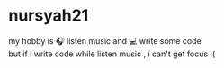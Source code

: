 # nursyah21
<p>
my hobby is 🎧 listen music and 💻 write some code<br>
but if i write code while listen music , i can't get focus :(
</p>
